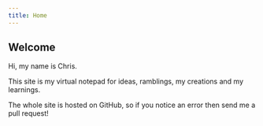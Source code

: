 ```yaml
---
title: Home
---
```


## Welcome

Hi, my name is Chris.

This site is my virtual notepad for ideas, ramblings, my creations and my learnings.

The whole site is hosted on GitHub, so if you notice an error then send me a pull request!
